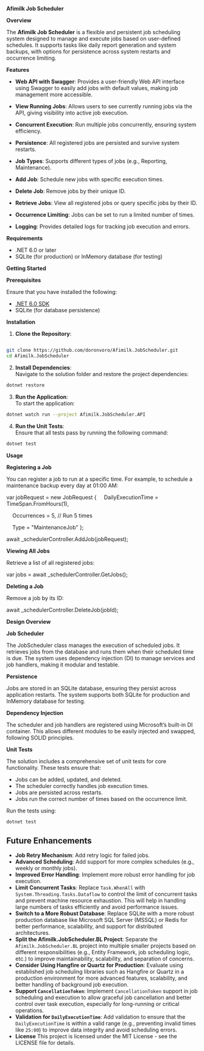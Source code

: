 # 

**Afimilk Job Scheduler**

**Overview**

The **Afimilk Job Scheduler** is a flexible and persistent job scheduling system designed to manage and execute jobs based on user-defined schedules. It supports tasks like daily report generation and system backups, with options for persistence across system restarts and occurrence limiting.

**Features**

-  **Web API with Swagger**: Provides a user-friendly Web API interface using Swagger to easily add jobs with default values, making job management more accessible.
-  **View Running Jobs**: Allows users to see currently running jobs via the API, giving visibility into active job execution.
-  **Concurrent Execution**: Run multiple jobs concurrently, ensuring system efficiency.
-  **Persistence**: All registered jobs are persisted and survive system restarts.
-  **Job Types**: Supports different types of jobs (e.g., Reporting, Maintenance).

-   **Add Job**: Schedule new jobs with specific execution times.
-   **Delete Job**: Remove jobs by their unique ID.
-   **Retrieve Jobs**: View all registered jobs or query specific jobs by their ID.

-   **Occurrence Limiting**: Jobs can be set to run a limited number of times.
-   **Logging**: Provides detailed logs for tracking job execution and errors.

**Requirements**

-   .NET 6.0 or later
-   SQLite (for production) or InMemory database (for testing)

**Getting Started**

**Prerequisites**

Ensure that you have installed the following:

-   [.NET 6.0 SDK](https://dotnet.microsoft.com/download/dotnet/6.0)
-   SQLite (for database persistence)

**Installation**

1.  **Clone the Repository**:

```bash

git clone https://github.com/doronvoro/Afimilk.JobScheduler.git
cd Afimilk.JobScheduler   
 ```
 
2.  **Install Dependencies**:  
    Navigate to the solution folder and restore the project dependencies:

```bash
dotnet restore
 ```
 
3.  **Run the Application**:  
    To start the application:

```bash
dotnet watch run --project Afimilk.JobScheduler.API
 ```
4.  **Run the Unit Tests**:  
    Ensure that all tests pass by running the following command:

```bash
dotnet test
 ```
 
**Usage**

**Registering a Job**

You can register a job to run at a specific time. For example, to schedule a maintenance backup every day at 01:00 AM:

var jobRequest = new JobRequest
{
    DailyExecutionTime = TimeSpan.FromHours(1),

    Occurrences = 5, // Run 5 times

    Type = "MaintenanceJob"
};

await \_schedulerController.AddJob(jobRequest);

**Viewing All Jobs**

Retrieve a list of all registered jobs:

var jobs = await \_schedulerController.GetJobs();

**Deleting a Job**

Remove a job by its ID:

await \_schedulerController.DeleteJob(jobId);

**Design Overview**

**Job Scheduler**

The JobScheduler class manages the execution of scheduled jobs. It retrieves jobs from the database and runs them when their scheduled time is due. The system uses dependency injection (DI) to manage services and job handlers, making it modular and testable.

**Persistence**

Jobs are stored in an SQLite database, ensuring they persist across application restarts. The system supports both SQLite for production and InMemory database for testing.

**Dependency Injection**

The scheduler and job handlers are registered using Microsoft’s built-in DI container. This allows different modules to be easily injected and swapped, following SOLID principles.

**Unit Tests**

The solution includes a comprehensive set of unit tests for core functionality. These tests ensure that:

-   Jobs can be added, updated, and deleted.
-   The scheduler correctly handles job execution times.
-   Jobs are persisted across restarts.
-   Jobs run the correct number of times based on the occurrence limit.

Run the tests using:

```bash
dotnet test
```

## Future Enhancements

- **Job Retry Mechanism**: Add retry logic for failed jobs.
- **Advanced Scheduling**: Add support for more complex schedules (e.g., weekly or monthly jobs).
- **Improved Error Handling**: Implement more robust error handling for job execution.
- **Limit Concurrent Tasks**: Replace `Task.WhenAll` with `System.Threading.Tasks.Dataflow` to control the limit of concurrent tasks and prevent machine resource exhaustion. This will help in handling large numbers of tasks efficiently and avoid performance issues.
- **Switch to a More Robust Database**: Replace SQLite with a more robust production database like Microsoft SQL Server (MSSQL) or Redis for better performance, scalability, and support for distributed architectures.
- **Split the Afimilk.JobScheduler.BL Project**: Separate the `Afimilk.JobScheduler.BL` project into multiple smaller projects based on different responsibilities (e.g., Entity Framework, job scheduling logic, etc.) to improve maintainability, scalability, and separation of concerns.
- **Consider Using Hangfire or Quartz for Production**: Evaluate using established job scheduling libraries such as Hangfire or Quartz in a production environment for more advanced features, scalability, and better handling of background job execution.
- **Support `CancellationToken`**: Implement `CancellationToken` support in job scheduling and execution to allow graceful job cancellation and better control over task execution, especially for long-running or critical operations.
- **Validation for `DailyExecutionTime`**: Add validation to ensure that the `DailyExecutionTime` is within a valid range (e.g., preventing invalid times like `25:00`) to improve data integrity and avoid scheduling errors.
- **License**
This project is licensed under the MIT License - see the LICENSE file for details.